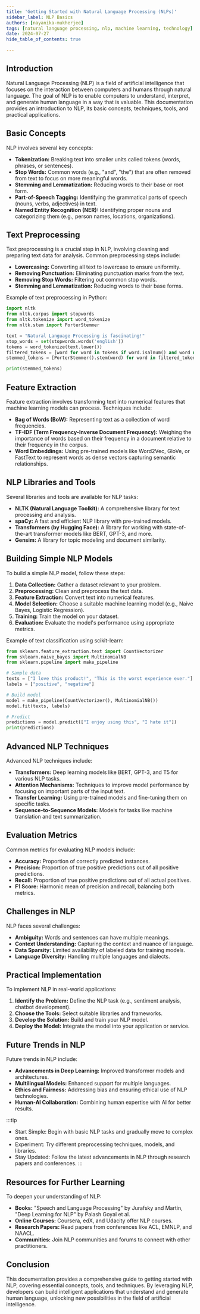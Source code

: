 ```yaml
---
title: 'Getting Started with Natural Language Processing (NLPs)'
sidebar_label: NLP Basics
authors: [nayanika-mukherjee]
tags: [natural language processing, nlp, machine learning, technology]
date: 2024-07-27
hide_table_of_contents: true

---
```


## Introduction

Natural Language Processing (NLP) is a field of artificial intelligence that focuses on the interaction between computers and humans through natural language. The goal of NLP is to enable computers to understand, interpret, and generate human language in a way that is valuable. This documentation provides an introduction to NLP, its basic concepts, techniques, tools, and practical applications.

## Basic Concepts

NLP involves several key concepts:

- **Tokenization:** Breaking text into smaller units called tokens (words, phrases, or sentences).
- **Stop Words:** Common words (e.g., "and", "the") that are often removed from text to focus on more meaningful words.
- **Stemming and Lemmatization:** Reducing words to their base or root form.
- **Part-of-Speech Tagging:** Identifying the grammatical parts of speech (nouns, verbs, adjectives) in text.
- **Named Entity Recognition (NER):** Identifying proper nouns and categorizing them (e.g., person names, locations, organizations).

## Text Preprocessing

Text preprocessing is a crucial step in NLP, involving cleaning and preparing text data for analysis. Common preprocessing steps include:

- **Lowercasing:** Converting all text to lowercase to ensure uniformity.
- **Removing Punctuation:** Eliminating punctuation marks from the text.
- **Removing Stop Words:** Filtering out common stop words.
- **Stemming and Lemmatization:** Reducing words to their base forms.

Example of text preprocessing in Python:
```python
import nltk
from nltk.corpus import stopwords
from nltk.tokenize import word_tokenize
from nltk.stem import PorterStemmer

text = "Natural Language Processing is fascinating!"
stop_words = set(stopwords.words('english'))
tokens = word_tokenize(text.lower())
filtered_tokens = [word for word in tokens if word.isalnum() and word not in stop_words]
stemmed_tokens = [PorterStemmer().stem(word) for word in filtered_tokens]

print(stemmed_tokens)
```

## Feature Extraction

Feature extraction involves transforming text into numerical features that machine learning models can process. Techniques include:

- **Bag of Words (BoW):** Representing text as a collection of word frequencies.
- **TF-IDF (Term Frequency-Inverse Document Frequency):** Weighing the importance of words based on their frequency in a document relative to their frequency in the corpus.
- **Word Embeddings:** Using pre-trained models like Word2Vec, GloVe, or FastText to represent words as dense vectors capturing semantic relationships.

## NLP Libraries and Tools

Several libraries and tools are available for NLP tasks:

- **NLTK (Natural Language Toolkit):** A comprehensive library for text processing and analysis.
- **spaCy:** A fast and efficient NLP library with pre-trained models.
- **Transformers (by Hugging Face):** A library for working with state-of-the-art transformer models like BERT, GPT-3, and more.
- **Gensim:** A library for topic modeling and document similarity.

## Building Simple NLP Models

To build a simple NLP model, follow these steps:

1. **Data Collection:** Gather a dataset relevant to your problem.
2. **Preprocessing:** Clean and preprocess the text data.
3. **Feature Extraction:** Convert text into numerical features.
4. **Model Selection:** Choose a suitable machine learning model (e.g., Naive Bayes, Logistic Regression).
5. **Training:** Train the model on your dataset.
6. **Evaluation:** Evaluate the model's performance using appropriate metrics.

Example of text classification using scikit-learn:
```python
from sklearn.feature_extraction.text import CountVectorizer
from sklearn.naive_bayes import MultinomialNB
from sklearn.pipeline import make_pipeline

# Sample data
texts = ["I love this product!", "This is the worst experience ever."]
labels = ["positive", "negative"]

# Build model
model = make_pipeline(CountVectorizer(), MultinomialNB())
model.fit(texts, labels)

# Predict
predictions = model.predict(["I enjoy using this", "I hate it"])
print(predictions)
```

## Advanced NLP Techniques

Advanced NLP techniques include:

- **Transformers:** Deep learning models like BERT, GPT-3, and T5 for various NLP tasks.
- **Attention Mechanisms:** Techniques to improve model performance by focusing on important parts of the input text.
- **Transfer Learning:** Using pre-trained models and fine-tuning them on specific tasks.
- **Sequence-to-Sequence Models:** Models for tasks like machine translation and text summarization.

## Evaluation Metrics

Common metrics for evaluating NLP models include:

- **Accuracy:** Proportion of correctly predicted instances.
- **Precision:** Proportion of true positive predictions out of all positive predictions.
- **Recall:** Proportion of true positive predictions out of all actual positives.
- **F1 Score:** Harmonic mean of precision and recall, balancing both metrics.

## Challenges in NLP

NLP faces several challenges:

- **Ambiguity:** Words and sentences can have multiple meanings.
- **Context Understanding:** Capturing the context and nuance of language.
- **Data Sparsity:** Limited availability of labeled data for training models.
- **Language Diversity:** Handling multiple languages and dialects.

## Practical Implementation

To implement NLP in real-world applications:

1. **Identify the Problem:** Define the NLP task (e.g., sentiment analysis, chatbot development).
2. **Choose the Tools:** Select suitable libraries and frameworks.
3. **Develop the Solution:** Build and train your NLP model.
4. **Deploy the Model:** Integrate the model into your application or service.

## Future Trends in NLP

Future trends in NLP include:

- **Advancements in Deep Learning:** Improved transformer models and architectures.
- **Multilingual Models:** Enhanced support for multiple languages.
- **Ethics and Fairness:** Addressing bias and ensuring ethical use of NLP technologies.
- **Human-AI Collaboration:** Combining human expertise with AI for better results.

:::tip
- Start Simple: Begin with basic NLP tasks and gradually move to complex ones.
- Experiment: Try different preprocessing techniques, models, and libraries.
- Stay Updated: Follow the latest advancements in NLP through research papers and conferences.
:::

## Resources for Further Learning

To deepen your understanding of NLP:

- **Books:** "Speech and Language Processing" by Jurafsky and Martin, "Deep Learning for NLP" by Palash Goyal et al.
- **Online Courses:** Coursera, edX, and Udacity offer NLP courses.
- **Research Papers:** Read papers from conferences like ACL, EMNLP, and NAACL.
- **Communities:** Join NLP communities and forums to connect with other practitioners.

## Conclusion

This documentation provides a comprehensive guide to getting started with NLP, covering essential concepts, tools, and techniques. By leveraging NLP, developers can build intelligent applications that understand and generate human language, unlocking new possibilities in the field of artificial intelligence.
